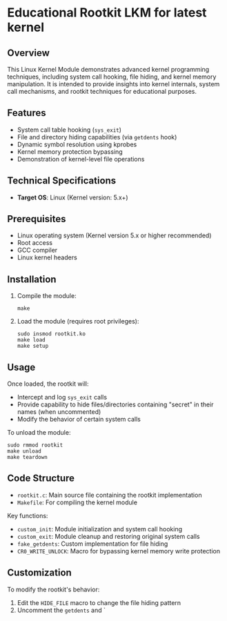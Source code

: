 # Educational Rootkit LKM for latest kernel

## Overview

This Linux Kernel Module demonstrates advanced kernel programming techniques, including system call hooking, file hiding, and kernel memory manipulation. It is intended to provide insights into kernel internals, system call mechanisms, and rootkit techniques for educational purposes.

## Features

- System call table hooking (`sys_exit`)
- File and directory hiding capabilities (via `getdents` hook)
- Dynamic symbol resolution using kprobes
- Kernel memory protection bypassing
- Demonstration of kernel-level file operations

## Technical Specifications

- **Target OS**: Linux (Kernel version: 5.x+)

## Prerequisites

- Linux operating system (Kernel version 5.x or higher recommended)
- Root access
- GCC compiler
- Linux kernel headers

## Installation

1. Compile the module:
   ```
   make
   ```

2. Load the module (requires root privileges):
   ```
   sudo insmod rootkit.ko
   make load 
   make setup
   ```

## Usage

Once loaded, the rootkit will:

- Intercept and log `sys_exit` calls
- Provide capability to hide files/directories containing "secret" in their names (when uncommented)
- Modify the behavior of certain system calls

To unload the module:
```
sudo rmmod rootkit
make unload
make teardown
```

## Code Structure

- `rootkit.c`: Main source file containing the rootkit implementation
- `Makefile`: For compiling the kernel module

Key functions:
- `custom_init`: Module initialization and system call hooking
- `custom_exit`: Module cleanup and restoring original system calls
- `fake_getdents`: Custom implementation for file hiding
- `CR0_WRITE_UNLOCK`: Macro for bypassing kernel memory write protection

## Customization

To modify the rootkit's behavior:
1. Edit the `HIDE_FILE` macro to change the file hiding pattern
2. Uncomment the `getdents` and `